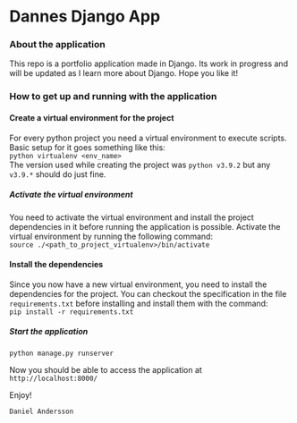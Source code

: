 # Dannes Django App

### About the application
This repo is a portfolio application made in Django. Its work in progress and will be updated as I learn more about Django. Hope you like it!

### How to get up and running with the application

#### Create a virtual environment for the project
For every python project you need a virtual environment to execute scripts. Basic setup for it goes something like this:  
```python virtualenv <env_name>```  
The version used while creating the project was `python v3.9.2` but any `v3.9.*` should do just fine.

##### Activate the virtual environment
You need to activate the virtual environment and install the project dependencies in it before running the application is possible. 
Activate the virtual environment by running the following command:  
```source ./<path_to_project_virtualenv>/bin/activate```

#### Install the dependencies
Since you now have a new virtual environment, you need to install the dependencies for the project. 
You can checkout the specification in the file `requirements.txt` before installing and install them with the command:  
```pip install -r requirements.txt```

##### Start the application
```python manage.py runserver```

Now you should be able to access the application at 
```http://localhost:8000/```  

Enjoy!


```
Daniel Andersson
```
